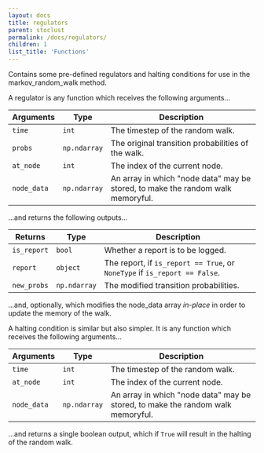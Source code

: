 ```yaml
---
layout: docs
title: regulators
parent: stoclust
permalink: /docs/regulators/
children: 1
list_title: 'Functions'
---
```


Contains some pre-defined regulators and halting
conditions for use in the markov_random_walk method.

A regulator is any function which receives the following arguments...

| Arguments | Type | Description |
| --- | --- | --- |
| `time` | `int` | The timestep of the random walk. |
| `probs` | `np.ndarray` | The original transition probabilities of the walk. |
| `at_node` | `int` | The index of the current node. |
| `node_data` | `np.ndarray` | An array in which "node data" may be stored, to make the random walk memoryful. |

...and returns the following outputs...

| Returns | Type | Description |
| --- | --- | --- |
| `is_report` | `bool` | Whether a report is to be logged. |
| `report` | `object` | The report, if `is_report == True`, or `NoneType` if `is_report == False`. |
| `new_probs` | `np.ndarray` | The modified transition probabilities. |

...and, optionally, which modifies the node_data array *in-place*
in order to update the memory of the walk.

A halting condition is similar but also simpler. It is any function
which receives the following arguments...

| Arguments | Type | Description |
| --- | --- | --- |
| `time` | `int` | The timestep of the random walk. |
| `at_node` | `int` | The index of the current node. |
| `node_data` | `np.ndarray` | An array in which "node data" may be stored, to make the random walk memoryful. |

...and returns a single boolean output, which if `True` will result
in the halting of the random walk.